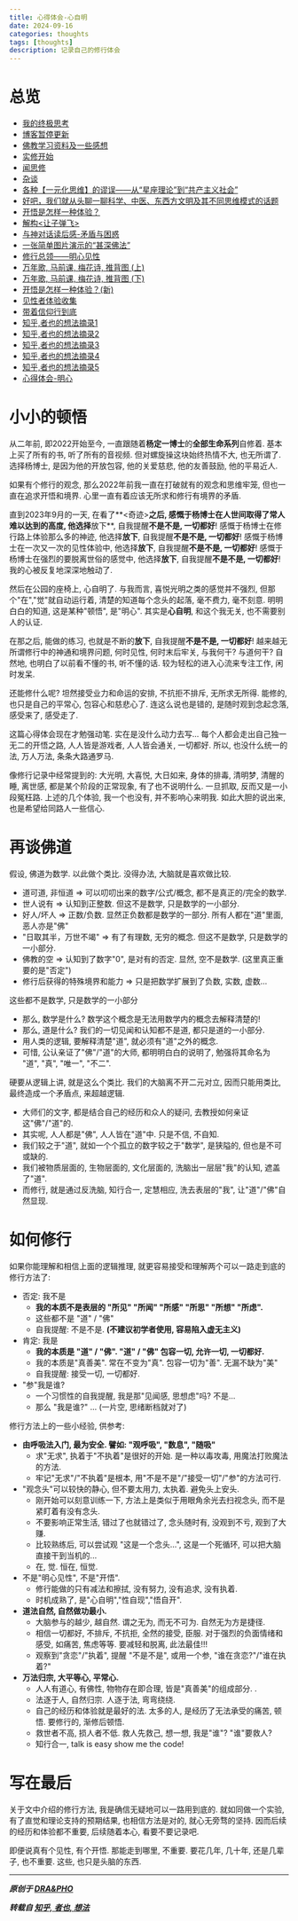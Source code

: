 ```yaml
---
title: 心得体会-心自明
date: 2024-09-16
categories: thoughts
tags: [thoughts]
description: 记录自己的修行体会
---
```



# 总览
- [我的终极思考](https://draapho.github.io/2017/10/09/1728-ultimatethink/)
- [博客暂停更新](https://draapho.github.io/2018/04/12/1815-suspend/)
- [佛教学习资料及一些感想](https://draapho.github.io/2018/07/08/1818-buddhism/)
- [实修开始](https://draapho.github.io/2018/11/29/1819-start-meditation/)
- [闻思修](https://draapho.github.io/2018/12/27/1820-meditation-LCP/)
- [杂谈](https://draapho.github.io/2019/03/19/1901-tittle-tattle/)
- [各种【一元化思维】的谬误——从“星座理论”到“共产主义社会”](https://draapho.github.io/2019/07/05/1908-unified/)
- [好吧，我们就从头聊一聊科学、中医、东西方文明及其不同思维模式的话题](https://draapho.github.io/2019/07/25/1909-TCM_science/)
- [开悟是怎样一种体验？](https://draapho.github.io/2019/07/26/1910-satori/)
- [解构<让子弹飞>](https://draapho.github.io/2020/04/15/2003-letthebulletsfly/)
- [与神对话读后感-矛盾与困惑](https://draapho.github.io/2021/01/28/2101-confusion/)
- [一张简单图片演示的“甚深佛法”](https://draapho.github.io/2021/02/09/2102-intermittent/)
- [修行总领——明心见性](https://draapho.github.io/2021/02/13/2104-satori/)
- [万年歌, 马前课, 梅花诗, 推背图 (上)](https://draapho.github.io/2021/03/05/2107-tuibeitu1/)
- [万年歌, 马前课, 梅花诗, 推背图 (下)](https://draapho.github.io/2021/03/18/2108-tuibeitu2/)
- [开悟是怎样一种体验？(新)](https://draapho.github.io/2021/04/05/2110-satori2/)
- [见性者体验收集](https://draapho.github.io/2021/04/26/2123-caseofsatori/)
- [带着信仰行到底](https://draapho.github.io/2021/11/29/2124-faith/)
- [知乎,者也的想法摘录1](https://draapho.github.io/2023/09/06/2304-zheye1/)
- [知乎,者也的想法摘录2](https://draapho.github.io/2023/09/06/2305-zheye2/)
- [知乎,者也的想法摘录3](https://draapho.github.io/2023/09/13/2306-zheye3/)
- [知乎,者也的想法摘录4](https://draapho.github.io/2023/09/14/2307-zheye4/)
- [知乎,者也的想法摘录5](https://draapho.github.io/2023/09/15/2308-zheye5/)
- [心得体会-明心](https://draapho.github.io/2024/09/16/2401-xinming/)


# 小小的顿悟

从二年前, 即2022开始至今, 一直跟随着**杨定一博士**的**全部生命系列**自修着.
基本上买了所有的书, 听了所有的音视频. 但对螺旋操这块始终热情不大, 也无所谓了.
选择杨博士, 是因为他的开放包容, 他的关爱慈悲, 他的友善鼓励, 他的平易近人.

如果有个修行的观念, 那么2022年前我一直在打破就有的观念和思维牢笼,
但也一直在追求开悟和境界. 心里一直有着应该无所求和修行有境界的矛盾.

直到2023年9月的一天, 在看了**<奇迹>**之后,
感慨于杨博士在人世间取得了常人难以达到的高度, 他选择**放下**, 自我提醒**不是不是, 一切都好**!
感慨于杨博士在修行路上体验那么多的神迹, 他选择**放下**, 自我提醒**不是不是, 一切都好**!
感慨于杨博士在一次又一次的见性体验中, 他选择**放下**, 自我提醒**不是不是, 一切都好**!
感慨于杨博士在强烈的要脱离世俗的感觉中, 他选择**放下**, 自我提醒**不是不是, 一切都好**!
我的心被反复地深深地触动了.

然后在公园的座椅上, 心自明了.
与我而言, 喜悦光明之类的感觉并不强烈,
但那个"在","觉"就自动运行着, 清楚的知道每个念头的起落, 毫不费力, 毫不刻意.
明明白白的知道, 这是某种"顿悟", 是"明心".
其实是**心自明**, 和这个我无关, 也不需要别人的认证.

在那之后, 能做的练习, 也就是不断的**放下**, 自我提醒**不是不是, 一切都好**!
越来越无所谓修行中的神通和境界问题, 何时见性, 何时末后牢关, 与我何干? 与道何干?
自然地, 也明白了以前看不懂的书, 听不懂的话. 较为轻松的进入心流来专注工作, 闲时发呆.

还能修什么呢? 坦然接受业力和命运的安排, 不抗拒不排斥, 无所求无所得.
能修的, 也只是自己的平常心, 包容心和慈悲心了.
连这么说也是错的, 是随时观到念起念落, 感受来了, 感受走了.

这篇心得体会现在才勉强动笔. 实在是没什么动力去写...
每个人都会走出自己独一无二的开悟之路, 人人皆是游戏者, 人人皆会通关, 一切都好.
所以, 也没什么统一的法, 万人万法, 条条大路通罗马.

像修行记录中经常提到的: 大光明, 大喜悦, 大日如来, 身体的排毒, 清明梦, 清醒的睡, 离世感,
都是某个阶段的正常现象, 有了也不说明什么. 一旦抓取, 反而又是一小段冤枉路.
上述的几个体验, 我一个也没有, 并不影响心来明我.
如此大胆的说出来, 也是希望给同路人一些信心.


# 再谈佛道

假设, 佛道为数学. 以此做个类比. 没得办法, 大脑就是喜欢做比较.
- 道可道, 非恒道 => 可以叨叨出来的数字/公式/概念, 都不是真正的/完全的数学.
- 世人说有 => 认知到正整数. 但这不是数学, 只是数学的一小部分.
- 好人/坏人 => 正数/负数. 显然正负数都是数学的一部分. 所有人都在"道"里面, 恶人亦是"佛"
- "日取其半，万世不竭" => 有了有理数, 无穷的概念. 但这不是数学, 只是数学的一小部分.
- 佛教的空 => 认知到了数字"0", 是对有的否定. 显然, 空不是数学. (这里真正重要的是"否定")
- 修行后获得的特殊境界和能力 => 只是把数学扩展到了负数, 实数, 虚数...


这些都不是数学, 只是数学的一小部分
- 那么, 数学是什么? 数学这个概念是无法用数学内的概念去解释清楚的!
- 那么, 道是什么? 我们的一切见闻和认知都不是道, 都只是道的一小部分.
- 用人类的逻辑, 要解释清楚"道", 就必须有"道"之外的概念.
- 可惜, 公认亲证了"佛"/"道"的大师, 都明明白白的说明了, 勉强将其命名为 "道", "真", "唯一", "不二".


硬要从逻辑上讲, 就是这么个类比. 我们的大脑离不开二元对立, 因而只能用类比, 最终造成一个矛盾点, 来超越逻辑.
- 大师们的文字, 都是结合自己的经历和众人的疑问, 去教授如何亲证这"佛"/"道"的.
- 其实呢, 人人都是"佛", 人人皆在"道"中. 只是不信, 不自知.
- 我们较之于"道", 就如一个个孤立的数字较之于"数学", 是狭隘的, 但也是不可或缺的.
- 我们被物质层面的, 生物层面的, 文化层面的, 洗脑出一层层"我"的认知, 遮盖了"道".
- 而修行, 就是通过反洗脑, 知行合一, 定慧相应, 洗去表层的"我", 让"道"/"佛"自然显现.


# 如何修行

如果你能理解和相信上面的逻辑推理, 就更容易接受和理解两个可以一路走到底的修行方法了:
- 否定: 我不是
    - **我的本质不是表层的 "所见" "所闻" "所感" "所思" "所想" "所虑".**
    - 这些都不是 "道" / "佛"
    - 自我提醒: 不是不是. **(不建议初学者使用, 容易陷入虚无主义)**
- 肯定: 我是
    - **我的本质是 "道" / "佛". "道" / "佛" 包容一切, 允许一切, 一切都好.**
    - 我的本质是"真善美". 常在不变为"真". 包容一切为"善". 无漏不缺为"美"
    - 自我提醒: 接受一切, 一切都好.
- "参"我是谁?
    - 一个习惯性的自我提醒, 我是那"见闻感, 思想虑"吗? 不是...
    - 那么 "我是谁?" ... (一片空, 思绪断档就对了)


修行方法上的一些小经验, 供参考:
- **由呼吸法入门, 最为安全. 譬如: "观呼吸", "数息", "随吸"**
    - 求"无求", 执着于"不执着"是很好的开始. 是一种以毒攻毒, 用魔法打败魔法的方法.
    - 牢记"无求"/"不执着"是根本, 用"不是不是"/"接受一切"/"参"的方法可行.
- "观念头"可以较快的静心, 但不要太用力, 太执着. 避免头上安头.
    - 刚开始可以刻意训练一下, 方法上是类似于用眼角余光去扫视念头, 而不是紧盯着有没有念头.
    - 不要影响正常生活, 错过了也就错过了, 念头随时有, 没观到不亏, 观到了大赚.
    - 比较熟练后, 可以尝试观 "这是一个念头...", 这是一个死循环, 可以把大脑直接干到当机的...
    - 在, 觉. 恒在, 恒觉.
- 不是"明心见性", 不是"开悟".
    - 修行能做的只有减法和擦拭, 没有努力, 没有追求, 没有执着.
    - 时机成熟了, 是"心自明","性自现","悟自开".
- **道法自然, 自然做功最小.**
    - 大脑参与的越少, 越自然. 谓之无为, 而无不可为. 自然无为方是捷径.
    - 相信一切都好, 不排斥, 不抗拒, 全然的接受, 臣服. 对于强烈的负面情绪和感受, 如痛苦, 焦虑等等. 要减轻和脱离, 此法最佳!!!
    - 观察到"贪恋"/"执着", 提醒 "不是不是", 或用一个参, "谁在贪恋?"/"谁在执着?"
- **万法归宗, 大平等心, 平常心.**
    - 人人有道心, 有佛性, 物物存在即合理, 皆是"真善美"的组成部分. .
    - 法逐于人, 自然归宗. 人逐于法, 弯弯绕绕.
    - 自己的经历和体验就是最好的法. 太多的人, 是经历了无法承受的痛苦, 顿悟. 要修行的, 渐修后顿悟.
    - 救世者不高, 损人者不低. 救人先救己, 想一想, 我是"谁"? "谁"要救人?
    - 知行合一, talk is easy show me the code!


# 写在最后

关于文中介绍的修行方法, 我是确信无疑地可以一路用到底的.
就如同做一个实验, 有了直觉和理论支持的预期结果, 也相信方法是对的, 就心无旁骛的坚持.
因而后续的经历和体验都不重要, 后续随着本心, 看要不要记录吧. 

即便说真有个见性, 有个开悟. 那能走到哪里, 不重要. 要花几年, 几十年, 还是几辈子, 也不重要.
这些, 也只是头脑的东西.

----------

***原创于 [DRA&PHO](https://draapho.github.io/)***



***转载自 [知乎, 者也, 想法](https://www.zhihu.com/people/wei-mo-zhi-se/pins)***